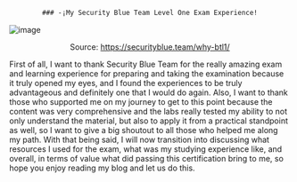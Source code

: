 <div align="center">
  
```diff
### -¡My Security Blue Team Level One Exam Experience!
```
</div>

![image](https://github.com/enleak/enleak.github.io/assets/55566953/2ca07c97-64fb-4a8d-8c20-e4fb17b8e881)

<div align="center">
  
Source: https://securityblue.team/why-btl1/
</div>

First of all, I want to thank Security Blue Team for the really amazing exam and learning experience for preparing and taking the examination because it truly opened my eyes, and I found the experiences to be truly advantageous and definitely one that I would do again. Also, I want to thank those who supported me on my journey to get to this point because the content was very comprehensive and the labs really tested my ability to not only understand the material, but also to apply it from a practical standpoint as well, so I want to give a big shoutout to all those who helped me along my path. With that being said, I will now transition into discussing what resources I used for the exam, what was my studying experience like, and overall, in terms of value what did passing this certification bring to me, so hope you enjoy reading my blog and let us do this.
